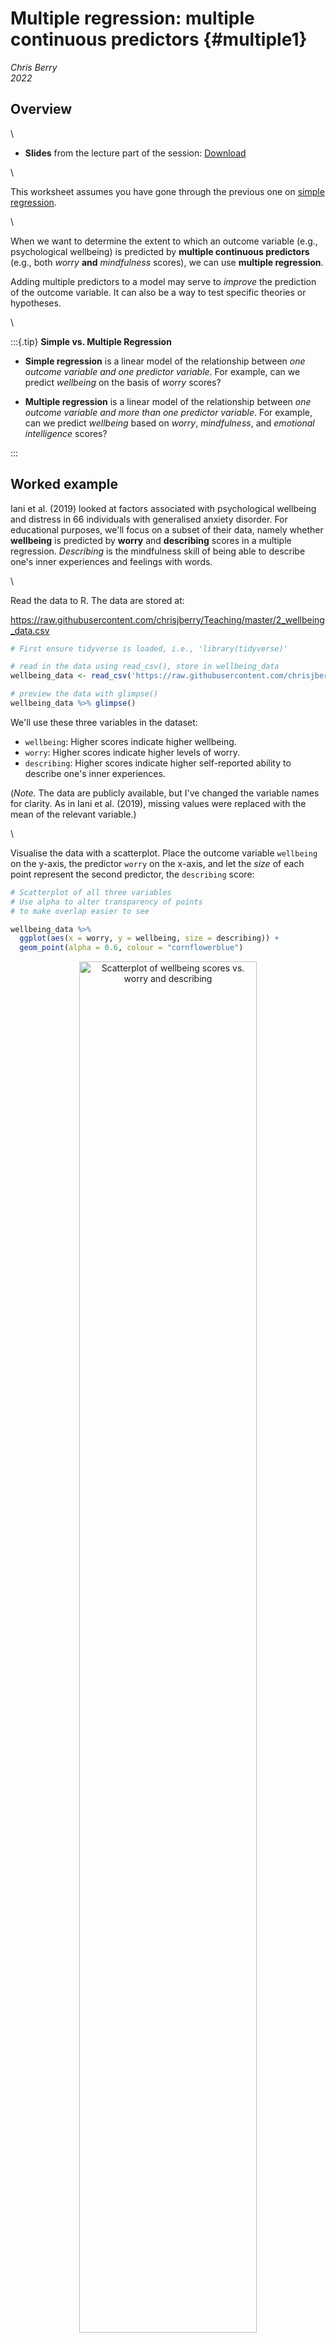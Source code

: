 # Multiple regression: multiple continuous predictors {#multiple1}

*Chris Berry*
\
*2022*




<style>
div.exercise { background-color:#e6f0ff; border-radius: 5px; padding: 20px;}
</style>

<style>
div.tip { background-color:#D5F5E3; border-radius: 5px; padding: 20px;}
</style>


## Overview

\

* **Slides** from the lecture part of the session: [Download](slides/PSYC753_L2_MultipleRegression1.pptx)

\


This worksheet assumes you have gone through the previous one on [simple regression](#simple1). 

\

When we want to determine the extent to which an outcome variable (e.g., psychological wellbeing) is predicted by **multiple continuous predictors** (e.g., both *worry* **and** *mindfulness* scores), we can use **multiple regression**. 

Adding multiple predictors to a model may serve to _improve_ the prediction of the outcome variable. It can also be a way to test specific theories or hypotheses.

\

:::{.tip}
**Simple vs. Multiple Regression**

- **Simple regression** is a linear model of the relationship between *one outcome variable and one predictor variable*. For example, can we predict *wellbeing* on the basis of *worry* scores? 

- **Multiple regression** is a linear model of the relationship between *one outcome variable and more than one predictor variable*. For example, can we predict *wellbeing* based on *worry*, *mindfulness*, and *emotional intelligence* scores? 

:::


## Worked example

Iani et al. (2019) looked at factors associated with psychological wellbeing and distress in 66 individuals with generalised anxiety disorder. For educational purposes, we'll focus on a subset of their data, namely whether **wellbeing** is predicted by **worry** and **describing** scores in a multiple regression. _Describing_ is the mindfulness skill of being able to describe one's inner experiences and feelings with words. 

\

Read the data to R. The data are stored at:

https://raw.githubusercontent.com/chrisjberry/Teaching/master/2_wellbeing_data.csv


```r
# First ensure tidyverse is loaded, i.e., 'library(tidyverse)'

# read in the data using read_csv(), store in wellbeing_data
wellbeing_data <- read_csv('https://raw.githubusercontent.com/chrisjberry/Teaching/master/2_wellbeing_data.csv')
```

```r
# preview the data with glimpse()
wellbeing_data %>% glimpse() 
```

We'll use these three variables in the dataset:

* `wellbeing`: Higher scores indicate higher wellbeing.
* `worry`: Higher scores indicate higher levels of worry.
* `describing`: Higher scores indicate higher self-reported ability to describe one's inner experiences.

(_Note._ The data are publicly available, but I've changed the variable names for clarity. As in Iani et al. (2019), missing values were replaced with the mean of the relevant variable.)


\

Visualise the data with a scatterplot. Place the outcome variable `wellbeing` on the y-axis, the predictor `worry` on the x-axis, and let the _size_ of each point represent the second predictor, the `describing` score:


```r
# Scatterplot of all three variables
# Use alpha to alter transparency of points
# to make overlap easier to see

wellbeing_data %>% 
  ggplot(aes(x = worry, y = wellbeing, size = describing)) +
  geom_point(alpha = 0.6, colour = "cornflowerblue")
```

<div class="figure" style="text-align: center">
<img src="02_multiple_regression_1_files/figure-html/unnamed-chunk-4-1.png" alt="Scatterplot of wellbeing scores vs. worry and describing" width="75%" />
<p class="caption">(\#fig:unnamed-chunk-4)Scatterplot of wellbeing scores vs. worry and describing</p>
</div>

:::{.exercise}

From inspection of the scatterplot:

* Greater `worry` scores tend to be associated with <select class='webex-select'><option value='blank'></option><option value='answer'>lower</option><option value=''>constant</option><option value=''>higher</option></select> `wellbeing` scores.


<div class='webex-solution'><button>Explain</button>

A negative trend between `worry` and `wellbeing` is evident in the scatterplot

</div>


\

* Greater `describing` scores tend to be associated with <select class='webex-select'><option value='blank'></option><option value=''>lower</option><option value=''>constant</option><option value='answer'>higher</option></select> `wellbeing` scores.


<div class='webex-solution'><button>Explain</button>

The size of the `describing` points tend to be larger when `wellbeing` scores are higher.

</div>


\

The above trends are also apparent in the Pearson correlations between variables:


```r
# select the relevant columns from wellbeing_data and 
# use correlate() to obtain the correlations

wellbeing_data %>% 
  select(wellbeing, worry, describing) %>% 
  correlate(method = "pearson")
```
<table>
 <thead>
  <tr>
   <th style="text-align:left;background-color: lightblue !important;"> term </th>
   <th style="text-align:right;background-color: lightblue !important;"> wellbeing </th>
   <th style="text-align:right;background-color: lightblue !important;"> worry </th>
   <th style="text-align:right;background-color: lightblue !important;"> describing </th>
  </tr>
 </thead>
<tbody>
  <tr>
   <td style="text-align:left;background-color: lightblue !important;"> wellbeing </td>
   <td style="text-align:right;background-color: lightblue !important;"> NA </td>
   <td style="text-align:right;background-color: lightblue !important;"> -0.5419352 </td>
   <td style="text-align:right;background-color: lightblue !important;"> 0.5356548 </td>
  </tr>
  <tr>
   <td style="text-align:left;background-color: lightblue !important;"> worry </td>
   <td style="text-align:right;background-color: lightblue !important;"> -0.5419352 </td>
   <td style="text-align:right;background-color: lightblue !important;"> NA </td>
   <td style="text-align:right;background-color: lightblue !important;"> -0.2477970 </td>
  </tr>
  <tr>
   <td style="text-align:left;background-color: lightblue !important;"> describing </td>
   <td style="text-align:right;background-color: lightblue !important;"> 0.5356548 </td>
   <td style="text-align:right;background-color: lightblue !important;"> -0.2477970 </td>
   <td style="text-align:right;background-color: lightblue !important;"> NA </td>
  </tr>
</tbody>
</table>

* The correlation between `wellbeing` and `worry` (to 2 decimal places) is _r_ = <input class='webex-solveme nospaces' size='-.54' data-answer='["-0.54"]'/>
* The correlation between `wellbeing` and `describing`  (to 2 decimal places) is _r_ = <input class='webex-solveme nospaces' size='0.54' data-answer='[".54"]'/>
* The correlation between the two predictors (`worry` and `describing`)  (to 2 decimal places) is _r_ = <input class='webex-solveme nospaces' size='-0.25' data-answer='["-.25"]'/>

:::

\

\


:::{.tip}

**Multiple regression using `lm()`**

To include more than one predictor in a regression model, use the `+` symbol when specifying the model with `lm()`:

`lm(outcome ~ predictor_1 + predictor_2 + predictor_3.... , data = mydata)`

This runs a model of the form:

$Predicted \ outcome = a + b_1(Predictor \ 1) + b_2(Predictor \ 2) + b_3(Predictor \ 3) ...$ 

Note that we don't need to specify the intercept **a** in `lm()` since it is included automatically by R (as is the case with simple regression).

:::

\


```r
# conduct a multiple regression, store it in multiple1
multiple1 <- lm(wellbeing ~ worry + describing, data = wellbeing_data) 

# look at the coefficients
multiple1
```

```
## 
## Call:
## lm(formula = wellbeing ~ worry + describing, data = wellbeing_data)
## 
## Coefficients:
## (Intercept)        worry   describing  
##     70.7306      -0.7708       1.2484
```


* `(Intercept)` is the value of the intercept **a** in the regression equation. Type to two decimal places:<input class='webex-solveme nospaces' size='5' data-answer='["70.73"]'/>
* `worry` is the value of the coefficient $b_1$ for the `worry` predictor. <input class='webex-solveme nospaces' size='5' data-answer='["-0.77"]'/>
* `describing` is the value of the coefficient $b_2$ for the `describing` predictor. <input class='webex-solveme nospaces' size='4' data-answer='["1.25"]'/>

\

The regression equation is therefore written as:

\

  $Predicted\ wellbeing  = 70.73 - 0.77(worry) + 1.25(describing)$



\


### Residual plot

We can obtain a plot of the predicted values vs. the residuals in the same way as for simple regression by using `augment()` in the `broom` package.


```r
augment(multiple1) %>% 
  ggplot(aes(x = .fitted, y = .resid)) +
  geom_hline(yintercept = 0) +
  geom_point()
```

<div class="figure" style="text-align: center">
<img src="02_multiple_regression_1_files/figure-html/unnamed-chunk-8-1.png" alt="Scatterplot of the predicted values vs. residuals" width="60%" />
<p class="caption">(\#fig:unnamed-chunk-8)Scatterplot of the predicted values vs. residuals</p>
</div>

The points seem randomly and evenly distributed around the horizontal, in line with assumptions of homoscedasticity (equal variance of residuals at each predicted value), and independence of residuals. 

\




### Evaluating the model: Bayes Factor

\

:::{.tip}
The Bayes Factor tells us how many more times likely the multiple regression model is, relative to the intercept-only model.
:::

\

Use `lmBF()` to obtain the Bayes Factor for the multiple regression model:


```r
# store the BF for the model in multiple1_BF
multiple1_BF <- lmBF(wellbeing ~ worry + describing, data = data.frame(wellbeing_data))

# show the BF
multiple1_BF
```

```
## Bayes factor analysis
## --------------
## [1] worry + describing : 4190994 ±0%
## 
## Against denominator:
##   Intercept only 
## ---
## Bayes factor type: BFlinearModel, JZS
```

The Bayes Factor for the model is <input class='webex-solveme nospaces' size='4,190,994' data-answer='["4190994"]'/>. This tells us that the model with `worry` and `describing` is over four million times more likely than an `Intercept only` model (one with no predictors). Thus, there's strong evidence that the multiple regression model explains `wellbeing`.

\

### Evaluating the model: R^2^

\

:::{.tip}
R^2^ tells us how much variance in the outcome variable is explained by the multiple regression model.
:::

\

Use `glance()` in the `broom` package to obtain the R^2^ for the model:


```r
glance(multiple1)
```

<div class="kable-table">

<table>
 <thead>
  <tr>
   <th style="text-align:right;"> r.squared </th>
   <th style="text-align:right;"> adj.r.squared </th>
   <th style="text-align:right;"> sigma </th>
   <th style="text-align:right;"> statistic </th>
   <th style="text-align:right;"> p.value </th>
   <th style="text-align:right;"> df </th>
   <th style="text-align:right;"> logLik </th>
   <th style="text-align:right;"> AIC </th>
   <th style="text-align:right;"> BIC </th>
   <th style="text-align:right;"> deviance </th>
   <th style="text-align:right;"> df.residual </th>
   <th style="text-align:right;"> nobs </th>
  </tr>
 </thead>
<tbody>
  <tr>
   <td style="text-align:right;"> 0.4653263 </td>
   <td style="text-align:right;"> 0.4483526 </td>
   <td style="text-align:right;"> 9.393314 </td>
   <td style="text-align:right;"> 27.41444 </td>
   <td style="text-align:right;"> 0 </td>
   <td style="text-align:right;"> 2 </td>
   <td style="text-align:right;"> -239.9547 </td>
   <td style="text-align:right;"> 487.9093 </td>
   <td style="text-align:right;"> 496.6679 </td>
   <td style="text-align:right;"> 5558.763 </td>
   <td style="text-align:right;"> 63 </td>
   <td style="text-align:right;"> 66 </td>
  </tr>
</tbody>
</table>

</div>

* `r.squared` is **R^2^**, the proportion of variance in `wellbeing` explained by the model. Thus, the model explains 0.4656, or 46.56% of the variance in `wellbeing`.
* `adj.r.squared` is the **Adjusted R^2^** value, which is R^2^ adjusted for the sample size and the number of predictors in the model. It is an estimate of R^2^ for the population (not merely the scores we have in the sample), and is always less than R^2^. You'll see researchers reporting either R^2^ or the adjusted R^2^ in the literature. If you're not sure which one to use, report the adjusted R^2^, and say so (e.g., "adjusted R^2^ = 44.83%"). 

The adjusted R^2^ value is 0.4483, so in a report we could say that a model with `worry` and `describing` explains **44.83%** of the variance in `wellbeing`.

\


## Understanding the contribution of individual predictors

:::{.tip}
Because predictor variables are often correlated to a degree, some of the variance they explain in the outcome will be **shared**. A predictor's contribution to a model must therefore only be interpreted _after_ the other predictors in the model have been taken into account. This is explained in more detail below.
:::

### R^2^ in simple vs. multiple regression


In a simple regression of `wellbeing ~ worry`, the variance in `wellbeing` explained by `worry` is **R^2^ = 29.37%**:


```r
s1 <- lm(wellbeing ~ worry, data = wellbeing_data)
glance(s1)
```

<div class="kable-table">

<table>
 <thead>
  <tr>
   <th style="text-align:right;"> r.squared </th>
   <th style="text-align:right;"> adj.r.squared </th>
   <th style="text-align:right;"> sigma </th>
   <th style="text-align:right;"> statistic </th>
   <th style="text-align:right;"> p.value </th>
   <th style="text-align:right;"> df </th>
   <th style="text-align:right;"> logLik </th>
   <th style="text-align:right;"> AIC </th>
   <th style="text-align:right;"> BIC </th>
   <th style="text-align:right;"> deviance </th>
   <th style="text-align:right;"> df.residual </th>
   <th style="text-align:right;"> nobs </th>
  </tr>
 </thead>
<tbody>
  <tr>
   <td style="text-align:right;"> 0.2936938 </td>
   <td style="text-align:right;"> 0.2826578 </td>
   <td style="text-align:right;"> 10.71152 </td>
   <td style="text-align:right;"> 26.61226 </td>
   <td style="text-align:right;"> 2.6e-06 </td>
   <td style="text-align:right;"> 1 </td>
   <td style="text-align:right;"> -249.1416 </td>
   <td style="text-align:right;"> 504.2832 </td>
   <td style="text-align:right;"> 510.8522 </td>
   <td style="text-align:right;"> 7343.15 </td>
   <td style="text-align:right;"> 64 </td>
   <td style="text-align:right;"> 66 </td>
  </tr>
</tbody>
</table>

</div>
\

In a simple regression of `wellbeing ~ describing`, the variance in `wellbeing` explained by `describing` is **R^2^ = 28.69%**


```r
s2 <- lm(wellbeing ~ describing, data = wellbeing_data)
glance(s2)
```

<div class="kable-table">

<table>
 <thead>
  <tr>
   <th style="text-align:right;"> r.squared </th>
   <th style="text-align:right;"> adj.r.squared </th>
   <th style="text-align:right;"> sigma </th>
   <th style="text-align:right;"> statistic </th>
   <th style="text-align:right;"> p.value </th>
   <th style="text-align:right;"> df </th>
   <th style="text-align:right;"> logLik </th>
   <th style="text-align:right;"> AIC </th>
   <th style="text-align:right;"> BIC </th>
   <th style="text-align:right;"> deviance </th>
   <th style="text-align:right;"> df.residual </th>
   <th style="text-align:right;"> nobs </th>
  </tr>
 </thead>
<tbody>
  <tr>
   <td style="text-align:right;"> 0.286926 </td>
   <td style="text-align:right;"> 0.2757842 </td>
   <td style="text-align:right;"> 10.76272 </td>
   <td style="text-align:right;"> 25.75226 </td>
   <td style="text-align:right;"> 3.6e-06 </td>
   <td style="text-align:right;"> 1 </td>
   <td style="text-align:right;"> -249.4563 </td>
   <td style="text-align:right;"> 504.9126 </td>
   <td style="text-align:right;"> 511.4816 </td>
   <td style="text-align:right;"> 7413.512 </td>
   <td style="text-align:right;"> 64 </td>
   <td style="text-align:right;"> 66 </td>
  </tr>
</tbody>
</table>

</div>

\


So, by looking at the (non-adjusted) R^2^ values of our simple and multiple regressions so far, an interesting pattern is evident:

- In the simple regression of `wellbeing ~ worry`, R^2^ = **29.37%**

- In the simple regression of `wellbeing ~ describing`, R^2^ = **28.69%**

- Yet, in a multiple regression of `wellbeing ~ worry + describing`, R^2^ = **46.56%**, which is **_less_** than the sum of R^2^ from the simple regressions (29.37 + 28.69 = 58.06%). 

The reason why the R^2^ values from the simple regressions don't add up to the same value as the R^2^ for the multiple regression is because `worry` and `describing` are *correlated* (_r_ = -0.25, as you obtained earlier). This means that some of the variance that they explain in `wellbeing` is *shared*. 


\

### Venn Diagrams

:::{.tip}
Venn diagrams are useful for understanding the variance that predictors explain in the outcome variable. They are especially useful for understanding R^2^ in multiple regression. Here, I use them to explain why the R^2^ values from simple regressions don't necessarily add up to R^2^ when the same predictors are in a multiple regression.
:::

\

Suppose the rectangle below represents all of the _variance_ in `wellbeing` to be explained.


![](images\Venn1.jpg){width=70%}


The area of the circle below represents the variance in `wellbeing` explained by `worry` in the first simple regression. If this diagram were drawn to scale (it's not!), the area of the circle would be equal to the value of $R^2$ (i.e., 29.37%).


![](images\Venn2.jpg){width=70%}


The part of the rectangle not inside the circle represents the variance in `wellbeing` that is _not_ explained by the model (i.e., the unexplained or _residual_ variance). 

We'll now add `describing` to the model with `worry`. We could represent this on a Venn diagram as follows:

![](images\Venn3.jpg){width=60%}

The correlation is represented as an *overlap* in the circles. Their total area (R^2^ for the multiple regression model = 46.56%) is _less_ than the area they'd explain if there were no overlap (58.06%). 

**This highlights an important point**: Predictors are often correlated to some degree, so in multiple regression it only really makes sense to talk about the contribution a predictor makes _in the context of the other predictors in the model_. That is, a given predictor explains variance in the outcome variable only _after the other predictors in the model have been taken into account_. 

Given that the **unique** contributions of `worry` and `describing` are lower in a multiple regression model, we must ask whether there's evidence that each predictor makes a unique contribution, over an above the other predictor. For example, is there sufficient evidence for a unique contribution of `worry`, once `describing` has been taken into account? If not, we probably wouldn't include it in the model. 

\

### Using Bayes factors to assess the unique contribution of predictors

:::{.tip}
We can compare Bayes Factors to determine whether a given predictor in a multiple regression model makes a unique contribution to the prediction of the outcome variable.
:::

\

First, obtain the Bayes Factor for the model in which `predictor_1` has been left out of the full model. Then obtain the Bayes Factor for model in which `predictor_2` has been left out of the model. Repeat this for as many predictors you have in the model. 

In our example, this involves obtaining the BFs of the model of `wellbeing ~ worry`, and the BF of the model of `wellbeing ~ describing`:


```r
# BF for wellbeing ~ worry
worry_BF <- lmBF(wellbeing ~ worry, data = data.frame(wellbeing_data))

# BF for wellbeing ~ describing
describing_BF <- lmBF(wellbeing ~ describing, data = data.frame(wellbeing_data))
```

We also need the BF for the full model:


```r
# BF for wellbeing ~ worry + describing
# (this is the same as multiple1_BF above, but 
#  with a different name, which will help us see what's going on later)
worry_describing_BF <- lmBF(wellbeing ~ worry + describing, data = data.frame(wellbeing_data))
```

\

:::{.tip}

**Comparing models**

We can use the following general formula to determine whether there's evidence for a more complex version of a model, relative to a simpler model:

`BF_more_complex_model / BF_simpler_model`

That is, we divide the BF for the more complex model by the BF for the simpler one. This then tells us _how many more times more likely the more complex model is, relative to the simpler one._

For example, if `BF_more_complex_model = 10` and `BF_simpler_model = 2`, then the more complex model is five times more likely than the simpler one (because 10 / 2 = 5). There'd be strong evidence to prefer the more complex model.

:::

\

In our case, we can compare Bayes Factor of the full model (`worry_describing_BF`) with that of our simpler models (`worry_BF`) and (`describing_BF`) in order to determine whether each predictor makes a unique contribution to the full model or not.

\

To determine if there's evidence for the unique contribution of `describing` to the model:


```r
# compare the BFs for the full model and one in which describing is left out
worry_describing_BF / worry_BF
```

```
## Bayes factor analysis
## --------------
## [1] worry + describing : 738.4095 ±0%
## 
## Against denominator:
##   wellbeing ~ worry 
## ---
## Bayes factor type: BFlinearModel, JZS
```

The BF comparing the full model with one containing `worry` alone is **738.41**. This indicates that the model with both `worry` and `describing` is over seven hundred times more likely than the model with `worry` alone. The BF is greater than 3, so this indicates substantial evidence for the unique contribution of `describing` to the prediction of `wellbeing`.

\

To determine if there's evidence for the unique contribution of `worry` to the model:

```r
# compare BFs for the full model and one in which worry is left out
worry_describing_BF / describing_BF
```

```
## Bayes factor analysis
## --------------
## [1] worry + describing : 981.4912 ±0%
## 
## Against denominator:
##   wellbeing ~ describing 
## ---
## Bayes factor type: BFlinearModel, JZS
```

The BF for the comparison is **981.49**, indicating that there's substantial evidence that the addition of `worry` to a model containing `describing` improves the model. In other words, there's evidence for a unique contribution of `worry` to the prediction of `wellbeing`.

Thus, in a multiple regression model, there's substantial evidence that both `worry` and `describing` predict `wellbeing` overall (BF = 4,190,994). There's also substantial evidence that `describing` (BF = 738.41) and `worry` (BF = 981.49) make unique contributions to this model. The model with both predictors included therefore seems justified.


\




## Multicollinearity


:::{.tip}
If the correlation between predictors is very high (greater than _r_ = 0.8 or less than -0.8), this is known as **multicollinearity**. 
:::

\

Multicollinearity can be a problem in multiple regression. Predictors may explain a large amount of variance in the outcome variable, but their 'unique' contribution in a multiple regression may be small. In an extreme scenario, _neither_ predictor makes a unique contribution, even though the overall regression explains a large amount of variance in the outcome variable! On a Venn diagram, the circles representing the predictors would almost completely overlap:


![](images\Venn_multi.jpg){width=75%}


Multicollinearity should be avoided. Therefore, check for extreme correlations between your predictor variables before including them in a multiple regression.

The correlation between the predictor variables in the model of `wellbeing ~ worry + describing` was <input class='webex-solveme nospaces' size='-.25' data-answer='["-0.25"]'/>, and multicollinearity was therefore <select class='webex-select'><option value='blank'></option><option value=''>of concern</option><option value='answer'>of no concern</option><option value=''>not possible to determine</option></select>.

\

:::{.tip}
**How many predictor variables should be included in a model?**

If adding predictors to the regression improves the prediction of the outcome variable, you may think that we can simply keep adding in variables to the model, until all the residual variance has been explained. This seems fine until we learn that if we were to add as many predictors to the model as there are rows in our data (e.g., 66 participants in`wellbeing_data`), then we'd perfectly predict the outcome variable, and have a (non-adjusted) $R^2$ of 100%! This would be true even if the predictors consisted of random values. Our model would clearly be meaningless though. 

We ideally want to explain the outcome variable with relatively few predictors, or for our selection of predictors to be guided by specific hypotheses or theory.
:::


\

## Exercise

:::{.exercise}

Main Exercise

The `wellbeing_data` also contain these columns:

* `gad` : Severity of symptoms of GAD (Generalised Anxiety Disorder). Higher scores indicate greater severity of symptoms.
* `brooding` : Higher scores indicate higher levels of brooding (i.e., being preoccupied with depressing, morbid, or painful memories or thoughts).
* `observing` : Higher scores indicate greater tendency to notice things in one's environment (e.g., smells, sounds, visual elements). It's another measure of mindfulness.

\

**Use multiple regression to investigate the extent to which `brooding` and `observing` predict `gad`. Adapt the code in this worksheet to do the following things (and try not to look at the solution until you've attempted the question):**

\


**1. Visualise the relationship between `gad`, `brooding` and `observing` in a scatterplot.**


<div class='webex-solution'><button>Hint</button>

Pipe `wellbeing_data` to `ggplot()` and use `geom_point()`. Use the `size` option to specify the second predictor variable in `aes()`

</div>
 


<div class='webex-solution'><button>Solution</button>

<div class="figure" style="text-align: center">
<img src="02_multiple_regression_1_files/figure-html/unnamed-chunk-17-1.png" alt="GAD vs. brooding and observing scores" width="50%" />
<p class="caption">(\#fig:unnamed-chunk-17)GAD vs. brooding and observing scores</p>
</div>

In the scatterplot, `observing` could have also been swapped around with `brooding`. Try both ways.

</div>


* Greater `brooding` scores tend to be associated with <select class='webex-select'><option value='blank'></option><option value=''>lower</option><option value=''>no appreciable change in</option><option value='answer'>higher</option></select> `gad` scores.
* Greater `observing` scores tend to be associated with <select class='webex-select'><option value='blank'></option><option value=''>lower</option><option value='answer'>no appreciable change in</option><option value=''>higher</option></select> `gad` scores.

\

**2. Obtain the correlations between `gad`, `brooding`, and `observing`**


<div class='webex-solution'><button>Hint</button>

Pipe the `wellbeing_data` to `select()` and use `correlate()`

</div>
 


<div class='webex-solution'><button>Solution</button>


```r
wellbeing_data %>% 
  select(gad, brooding, observing) %>% 
  correlate(method = "pearson")
```

</div>
 


**State the correlations to two decimal places:** 

* The correlation between the GAD score and brooding is _r_ = <input class='webex-solveme nospaces' size='4' data-answer='["0.60",".60"]'/>
* The correlation between the GAD score and observing is _r_ = <input class='webex-solveme nospaces' size='5' data-answer='["-0.12","-.12"]'/>
* The correlation between brooding and observing is _r_ = <input class='webex-solveme nospaces' size='5' data-answer='["-0.18","-.18"]'/>

\

**Is multicollinearity a concern between the two predictor variables?** <select class='webex-select'><option value='blank'></option><option value=''>yes</option><option value='answer'>no</option><option value=''>cannot determine</option></select>


<div class='webex-solution'><button>Explanation</button>

The correlation between the predictor variables is _r_ = -.18. Although they are weakly correlated, this does not exceed r = -.80, and therefore multicolinearity is not a concern.

</div>


\

**3. Conduct a multiple regression, with `gad` as the outcome variable, and `brooding` and `observing` as the predictor variables**


<div class='webex-solution'><button>Hint</button>

Use `lm()` to specify the simple regression. Store it in `multiple2`.

</div>
 


<div class='webex-solution'><button>Solution</button>


```r
multiple2 <- lm(gad ~ brooding + observing, data = wellbeing_data)
multiple2
```

</div>
 

What is the value of the intercept a (to two decimal places)? <input class='webex-solveme nospaces' size='4' data-answer='["0.07"]'/>

What is the value of the coefficient for `brooding` (to two decimal places)? <input class='webex-solveme nospaces' size='4' data-answer='["0.89"]'/>

What is the value of the coefficient for `observing` (to two decimal places)? <input class='webex-solveme nospaces' size='5' data-answer='["-0.02"]'/>

\

What is the regression equation?

<div class='webex-radiogroup' id='radio_ZLYAXUNZPD'><label><input type="radio" autocomplete="off" name="radio_ZLYAXUNZPD" value=""></input> <span>Predicted GAD score = 0.07 - 0.89(brooding) + 0.02(observing)</span></label><label><input type="radio" autocomplete="off" name="radio_ZLYAXUNZPD" value=""></input> <span>Predicted GAD score = 0.07 + 0.02(brooding) - 0.89(observing)</span></label><label><input type="radio" autocomplete="off" name="radio_ZLYAXUNZPD" value="answer"></input> <span>Predicted GAD score = 0.07 + 0.89(brooding) - 0.02(observing)</span></label></div>



\

**4. Obtain R^2^ for the model**

<div class='webex-solution'><button>Hint</button>

Make sure you have stored the regression results (e.g., in `mutliple2`), then use `glance()` with that variable.

</div>



<div class='webex-solution'><button>Solution</button>


```r
glance(multiple2)
```

</div>


What proportion of variance in the GAD score is explained by the model containing `brooding` and `observing`? (Report the adjusted R-squared value as a proportion, to two decimal places) <input class='webex-solveme nospaces' size='.35' data-answer='["0.35"]'/>

Report the value of adjusted R-squared as a percentage, to two decimal places: The adjusted R^2^ value is equal to <input class='webex-solveme nospaces' size='5' data-answer='["34.50"]'/>%


\

**5. Obtain the Bayes Factor for the model**

<div class='webex-solution'><button>Hint</button>

Use `lmBF()` to specify the multiple regression model

</div>



<div class='webex-solution'><button>Solution</button>


```r
multiple2_BF <- lmBF(gad ~ brooding + observing, data = data.frame(wellbeing_data))
```

</div>


How many times more likely is the model with  `brooding` and `observing` as a predictor of `gad`, compared to an intercept-only model? (to two decimal places) <input class='webex-solveme nospaces' size='8' data-answer='["26889.69"]'/>

\

**6. Plot the predicted values against the residuals.**


<div class='webex-solution'><button>Hint</button>

Use `augment()` with `ggplot()` and `geom_point()`

</div>




<div class='webex-solution'><button>Solution</button>



```r
augment(multiple2) %>% 
  ggplot(aes(x = .fitted, y = .resid)) + 
  geom_point() + 
  geom_hline(yintercept = 0)
```
  

</div>


**What type of trend is evident between the predicted values and the residuals <select class='webex-select'><option value='blank'></option><option value=''>positive trend</option><option value='answer'>there's no association</option><option value=''>negative association</option></select>**


<div class='webex-solution'><button>Further interpretation</button>

Although there's a slight negative association for lower predicted values, the assumptions of homoscedasticity and independence of residuals appear to be met. you could also try adding the code `+ geom_smooth(method = "lm", se = FALSE)` to your plot to see what the (linear) trend line would actually be.

</div>


\

**7. Using `lmBF()`, determine whether there's evidence for a unique contribution of `brooding` and `observing` to prediction of `gad`**


* The BF associated with the unique contribution of `observing` is <input class='webex-solveme nospaces' size='4' data-answer='["0.19"]'/>

* The BF associated with the unique contribution of `brooding` is <input class='webex-solveme nospaces' size='8' data-answer='["71841.28"]'/>


<div class='webex-solution'><button>Hint 1</button>

* Use `lmBF()` to obtain the BF for both simple regressions and the multiple regression.
* Then use the general formula `BF_more_complex_model / BF_simpler_model` to obtain the BF for the unique contribution of each predictor.

</div>



<div class='webex-solution'><button>Hint 2</button>

To get the BF for the two simple regressions:

`BF_brooding <- lmBF(gad ~ brooding, data = data.frame(wellbeing_data))`

`BF_observing <- lmBF(gad ~ observing, data = data.frame(wellbeing_data))`

\

The multiple regression BF (same as `multiple2_BF`):

`BF_brooding_observing <- lmBF(gad ~ brooding + observing, data = data.frame(wellbeing_data))`

\
Then the BFs for relevant models need to be compared, using: 

`BF_more_complex_model / BF_simpler_model`


</div>



<div class='webex-solution'><button>Solution</button>


```r
# BF for gad ~ brooding
BF_brooding <- lmBF(gad ~ brooding, data = data.frame(wellbeing_data))

# BF for gad ~ observing
BF_observing <- lmBF(gad ~ observing, data = data.frame(wellbeing_data))

# BF for full model
BF_brooding_observing <- lmBF(gad ~ brooding + observing, data = data.frame(wellbeing_data))


# BF for the unique contribution of observing
BF_brooding_observing / BF_brooding

# BF for the unique contribution of brooding
BF_brooding_observing / BF_observing
```



</div>



\

**8. On balance, is there evidence for a model containing both brooding and observing as predictors of GAD scores?**


<div class='webex-solution'><button>Hint</button>

Look at BF for the unique contributions. If the BF is greater than 3, this indicates substantial evidence for the inclusion of that predictor in the model. If the BF is less than 0.33, then there's substantial evidence against its inclusion (the simpler model is preferable). Intermediate BFs are inconclusive, and the predictor should therefore be left out.

</div>



<div class='webex-solution'><button>Solution</button>

Together, `brooding` and `observing` explain 34.50% of the variance in GAD scores (adjusted R^2^), and there was strong evidence for this model, compared to an intercept only model, BF = 26889.69. There was, however, no evidence for a unique contribution of `observing` to the model (BF = 0.19), but there was substantial evidence for a unique contribution of `brooding` to the model, BF = 741841.28, whereby greater GAD scores were associated with higher `brooding` scores. In the interest of parsimony (not making models more complex than they need to be), the results suggest that only `brooding` predicts GAD and `observing` should not be included in the model that also contains `brooding`. 


</div>


:::


\

\

## Further exercises

Not essential. For those confident with everything.

### `regressionBF()`

When determining the BF for the unique contribution of a predictor, as a shortcut, we could have used `regressionBF()`, rather than using `lmBF()` multiple times. `regressionBF()` automatically calculates the BFs for all permutations of a set of predictors in a model. 

For our first model of `wellbeing` on the basis of `worry` and `describing`:


```r
# obtain BFs for all permutations of the model predictors
all_BFs <- regressionBF(wellbeing ~ worry + describing, data = data.frame(wellbeing_data))

# look at the BFs
all_BFs
```

```
## Bayes factor analysis
## --------------
## [1] worry              : 5675.703 ±0%
## [2] describing         : 4270.027 ±0%
## [3] worry + describing : 4190994  ±0%
## 
## Against denominator:
##   Intercept only 
## ---
## Bayes factor type: BFlinearModel, JZS
```

* "[1]" is the BF for the model with `worry` as the sole predictor of `wellbeing`
* "[2]" is the BF for the model with `describing` as the sole predictor of `wellbeing`
* "[3]" is the BF for the model with `worry` and `describing` as predictors

\

Comparing the BF for [3] and [1] will therefore tell us whether there's evidence that `describing` makes a unique contribution to the model:


```r
# compare the BF for [3] and [1]
all_BFs[3] / all_BFs[1]
```

```
## Bayes factor analysis
## --------------
## [1] worry + describing : 738.4095 ±0%
## 
## Against denominator:
##   wellbeing ~ worry 
## ---
## Bayes factor type: BFlinearModel, JZS
```

The BF for this comparison is **738.41**, which matches the BF for the unique contribution of `describing` calculated earlier.


\

Comparing the BF for [3] and [2] will tell us whether there's evidence that `worry` makes a unique contribution.

```r
# compare multiple regression with simple regression 2
all_BFs[3] / all_BFs[2]
```

```
## Bayes factor analysis
## --------------
## [1] worry + describing : 981.4912 ±0%
## 
## Against denominator:
##   wellbeing ~ describing 
## ---
## Bayes factor type: BFlinearModel, JZS
```

The BF for this comparison is **981.49**, which matches the BF for the unique contribution of `describing` calculated earlier.

Thus, the BFs derived by this method are the same as when we used `lmBF()` in the main section of the worksheet.

\

:::{.exercise}

Further exercise 1

Use `regressionBF()` to obtain the BFs for the unique contribution of `brooding` and `observation` in the model in the Main Exercise (i.e., `gad ~ brooding + observation`), and check that they are the same as the ones produced when you used `lmBF()`

:::

\


### Predicting new data

As with simple regression, we can use `augment()` to predict what the outcome variable would be, given new data. For example, for a new individual with a `worry` score of 20 and `describing` score of 15:


```r
# specify the new data (for each predictor in the model)
new_scores <- tibble(worry = 20, 
                     describing = 15)

# use augment() in the broom package to obtain the prediction
library(broom)
augment(multiple1, newdata = new_scores)
```

<div class="kable-table">

<table>
 <thead>
  <tr>
   <th style="text-align:right;"> worry </th>
   <th style="text-align:right;"> describing </th>
   <th style="text-align:right;"> .fitted </th>
  </tr>
 </thead>
<tbody>
  <tr>
   <td style="text-align:right;"> 20 </td>
   <td style="text-align:right;"> 15 </td>
   <td style="text-align:right;"> 74.03992 </td>
  </tr>
</tbody>
</table>

</div>

`.fitted` contains the predicted `wellbeing` score, and is equal to 74.04. 

\

To derive predictions for several new participants, use `c(score1, score2...)` when specifying the `new_scores`. To add another individual with a `worry` score of 25 and `describing` score of 10


```r
# specify the new data (for both predictors)
new_scores <- tibble(worry = c(20, 25), 
                     describing = c(15, 10))

# use augment() in the broom package for the predictions
augment(multiple1, newdata = new_scores)
```

<div class="kable-table">

<table>
 <thead>
  <tr>
   <th style="text-align:right;"> worry </th>
   <th style="text-align:right;"> describing </th>
   <th style="text-align:right;"> .fitted </th>
  </tr>
 </thead>
<tbody>
  <tr>
   <td style="text-align:right;"> 20 </td>
   <td style="text-align:right;"> 15 </td>
   <td style="text-align:right;"> 74.03992 </td>
  </tr>
  <tr>
   <td style="text-align:right;"> 25 </td>
   <td style="text-align:right;"> 10 </td>
   <td style="text-align:right;"> 63.94410 </td>
  </tr>
</tbody>
</table>

</div>

Each row contains the details for a new person. The `.fitted` column contains the predicted `wellbeing` scores: **74.04** and **63.94**.

\

:::{.exercise}
Predicting data

For the model in the main exercise (i.e., `gad ~ brooding + observing`), what are the predicted values of `gad` for three new individuals with `brooding` scores of 10, 15, and 20, and `observing` scores of 3, 6 and 9, respectively. 

* Predicted GAD of participant 1 (to two decimal places) = <input class='webex-solveme nospaces' size='4' data-answer='["8.87"]'/>
* Predicted GAD of participant 2 (to two decimal places) = <input class='webex-solveme nospaces' size='5' data-answer='["13.24"]'/>
* Predicted GAD of participant 3 (to two decimal places) = <input class='webex-solveme nospaces' size='5' data-answer='["17.61"]'/>


<div class='webex-solution'><button>Solution</button>


```r
new_scores <- tibble(brooding = c(10, 15, 20),
                     observing = c(3, 6, 9))

multiple2 <- lm(gad ~ brooding + observing, data = wellbeing_data)

augment(multiple2, newdata = new_scores)
```

</div>


:::

\

:::{.exercise}

Further exercise

Not essential. Only for if you are _really_ confident with everything.

The variables `attention`, `clarity` and `repair` in the `wellbeing_data` are measures of emotional intelligence. To what extent do these three predictors uniquely explain `wellbeing` in a multiple regression?

* The BF for the unique contribution of `attention` = <input class='webex-solveme nospaces' size='5' data-answer='["81.01"]'/>
* The BF for the unique contribution of `clarity` = <input class='webex-solveme nospaces' size='4' data-answer='["3.84"]'/>
* The BF for the unique contribution of `repair` = <input class='webex-solveme nospaces' size='5' data-answer='["82.36"]'/>



<div class='webex-solution'><button>Hint</button>

Obtain the BF for the full model and the BFs for the models in which each of the predictors have been left out. Compare the BF for the full model with that of the model with the predictor left out in order to obtain the BF for the unique contribution of that predictor.

</div>


\


<div class='webex-solution'><button>Solution</button>


Check correlations:


```r
wellbeing_data %>% 
  select(wellbeing, attention, clarity, repair) %>% 
  correlate(method = "pearson")
```

```
## 
## Correlation method: 'pearson'
## Missing treated using: 'pairwise.complete.obs'
```

<div class="kable-table">

<table>
 <thead>
  <tr>
   <th style="text-align:left;"> term </th>
   <th style="text-align:right;"> wellbeing </th>
   <th style="text-align:right;"> attention </th>
   <th style="text-align:right;"> clarity </th>
   <th style="text-align:right;"> repair </th>
  </tr>
 </thead>
<tbody>
  <tr>
   <td style="text-align:left;"> wellbeing </td>
   <td style="text-align:right;"> NA </td>
   <td style="text-align:right;"> -0.3162625 </td>
   <td style="text-align:right;"> 0.3755731 </td>
   <td style="text-align:right;"> 0.5002038 </td>
  </tr>
  <tr>
   <td style="text-align:left;"> attention </td>
   <td style="text-align:right;"> -0.3162625 </td>
   <td style="text-align:right;"> NA </td>
   <td style="text-align:right;"> 0.1560582 </td>
   <td style="text-align:right;"> 0.0216476 </td>
  </tr>
  <tr>
   <td style="text-align:left;"> clarity </td>
   <td style="text-align:right;"> 0.3755731 </td>
   <td style="text-align:right;"> 0.1560582 </td>
   <td style="text-align:right;"> NA </td>
   <td style="text-align:right;"> 0.4078774 </td>
  </tr>
  <tr>
   <td style="text-align:left;"> repair </td>
   <td style="text-align:right;"> 0.5002038 </td>
   <td style="text-align:right;"> 0.0216476 </td>
   <td style="text-align:right;"> 0.4078774 </td>
   <td style="text-align:right;"> NA </td>
  </tr>
</tbody>
</table>

</div>

\ 

Run multiple regression:


```r
multiple3 <- lm(wellbeing ~ attention + clarity + repair, data = wellbeing_data)
```

\

Adjusted R^2^ for the overall model:

```r
glance( multiple3 )
```

<div class="kable-table">

<table>
 <thead>
  <tr>
   <th style="text-align:right;"> r.squared </th>
   <th style="text-align:right;"> adj.r.squared </th>
   <th style="text-align:right;"> sigma </th>
   <th style="text-align:right;"> statistic </th>
   <th style="text-align:right;"> p.value </th>
   <th style="text-align:right;"> df </th>
   <th style="text-align:right;"> logLik </th>
   <th style="text-align:right;"> AIC </th>
   <th style="text-align:right;"> BIC </th>
   <th style="text-align:right;"> deviance </th>
   <th style="text-align:right;"> df.residual </th>
   <th style="text-align:right;"> nobs </th>
  </tr>
 </thead>
<tbody>
  <tr>
   <td style="text-align:right;"> 0.4167062 </td>
   <td style="text-align:right;"> 0.3884823 </td>
   <td style="text-align:right;"> 9.889914 </td>
   <td style="text-align:right;"> 14.76431 </td>
   <td style="text-align:right;"> 2e-07 </td>
   <td style="text-align:right;"> 3 </td>
   <td style="text-align:right;"> -242.8268 </td>
   <td style="text-align:right;"> 495.6536 </td>
   <td style="text-align:right;"> 506.6019 </td>
   <td style="text-align:right;"> 6064.245 </td>
   <td style="text-align:right;"> 62 </td>
   <td style="text-align:right;"> 66 </td>
  </tr>
</tbody>
</table>

</div>

\


Using `lmBF()`:


```r
BF_attention_clarity_repair <-
  lmBF(wellbeing ~ attention + clarity + repair, data = data.frame(wellbeing_data))

BF_attention_clarity <-
  lmBF(wellbeing ~ attention + clarity, data = data.frame(wellbeing_data))

BF_attention_repair <-
  lmBF(wellbeing ~ attention + repair, data = data.frame(wellbeing_data))

BF_clarity_repair <-
  lmBF(wellbeing ~ clarity + repair, data = data.frame(wellbeing_data))

# unique contribution of attention
BF_attention_clarity_repair / BF_clarity_repair

# unique contribution of clarity
BF_attention_clarity_repair / BF_attention_repair

# unique contribution of repair
BF_attention_clarity_repair / BF_attention_clarity
```

```
## Bayes factor analysis
## --------------
## [1] attention + clarity + repair : 81.00941 ±0%
## 
## Against denominator:
##   wellbeing ~ clarity + repair 
## ---
## Bayes factor type: BFlinearModel, JZS
## 
## Bayes factor analysis
## --------------
## [1] attention + clarity + repair : 3.836891 ±0%
## 
## Against denominator:
##   wellbeing ~ attention + repair 
## ---
## Bayes factor type: BFlinearModel, JZS
## 
## Bayes factor analysis
## --------------
## [1] attention + clarity + repair : 82.35924 ±0%
## 
## Against denominator:
##   wellbeing ~ attention + clarity 
## ---
## Bayes factor type: BFlinearModel, JZS
```


\

Using `regressionBF()`:


```r
all_BFs <-
  regressionBF(wellbeing ~ attention + clarity + repair, data = data.frame(wellbeing_data))

# look at output
all_BFs

# unique contribution of attention
all_BFs[7] / all_BFs[6]

# unique contribution of clarity
all_BFs[7] / all_BFs[5]

# unique contribution of repair
all_BFs[7] / all_BFs[4]
```

```
## Bayes factor analysis
## --------------
## [1] attention                    : 4.759631 ±0%
## [2] clarity                      : 18.08091 ±0.01%
## [3] repair                       : 960.1706 ±0%
## [4] attention + clarity          : 874.9426 ±0%
## [5] attention + repair           : 18780.73 ±0%
## [6] clarity + repair             : 889.5214 ±0%
## [7] attention + clarity + repair : 72059.61 ±0%
## 
## Against denominator:
##   Intercept only 
## ---
## Bayes factor type: BFlinearModel, JZS
## 
## Bayes factor analysis
## --------------
## [1] attention + clarity + repair : 81.00941 ±0%
## 
## Against denominator:
##   wellbeing ~ clarity + repair 
## ---
## Bayes factor type: BFlinearModel, JZS
## 
## Bayes factor analysis
## --------------
## [1] attention + clarity + repair : 3.836891 ±0%
## 
## Against denominator:
##   wellbeing ~ attention + repair 
## ---
## Bayes factor type: BFlinearModel, JZS
## 
## Bayes factor analysis
## --------------
## [1] attention + clarity + repair : 82.35924 ±0%
## 
## Against denominator:
##   wellbeing ~ attention + clarity 
## ---
## Bayes factor type: BFlinearModel, JZS
```
\



</div>




:::

\

## Summary of key points

- Predictors can be added to a model in `lm` using the `+` symbol

  - e.g., `lm(wellbeing ~ worry + describing + predictor_3 + ....)`

- Predictor variables are often _correlated_ to some extent. This can affect the interpretation of individual predictor variables. Venn diagrams can help to understand the unique contributions of predictors 

- In multiple regression, it's important to understand that each predictor makes a contribution to explaining the outcome variable only **after taking into account the other predictors in the model**.

- The Bayes Factor for a multiple regression model tells us how much more likely it is, compared to an intercept-only model. 

- To know whether there's evidence for the unique contribution of a predictor, we have to compare Bayes Factors for the more complex model (which includes it), versus the simpler model (in which the predictor is left out). i.e., `BF_more_complex_model / BF_simpler_model`.

- **Multicollinearity** exists when predictors are highly correlated (_r_ above 0.8 or below -0.8) and should be avoided by dropping one of the predictors.

\

## References

Iani, L., Quinto, R. M., Lauriola, M., Crosta, M. L., & Pozzi, G. (2019). Psychological well-being and distress in patients with generalized anxiety disorder: The roles of positive and negative functioning. _PloS one_, _14_(11), e0225646. https://doi.org/10.1371/journal.pone.0225646





